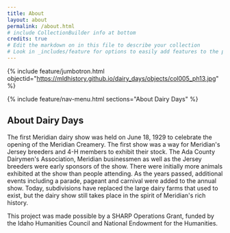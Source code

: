 ```yaml
---
title: About
layout: about
permalink: /about.html
# include CollectionBuilder info at bottom
credits: true
# Edit the markdown on in this file to describe your collection
# Look in _includes/feature for options to easily add features to the page
---
```


{% include feature/jumbotron.html objectid="https://mldhistory.github.io/dairy_days/objects/col005_ph13.jpg" %}

{% include feature/nav-menu.html sections="About Dairy Days" %}

## About Dairy Days
The first Meridian dairy show was held on June 18, 1929 to celebrate the opening of the Meridian Creamery. The first show was a way for Meridian's Jersey breeders and 4-H members to exhibit their stock. The Ada County Dairymen's Association, Meridian businessmen as well as the Jersey breeders were early sponsors of the show. There were initially more animals exhibited at the show than people attending. As the years passed, additional events including a parade, pageant and carnival were added to the annual show. Today, subdivisions have replaced the large dairy farms that used to exist, but the dairy show still takes place in the spirit of Meridian's rich history.

This project was made possible by a SHARP Operations Grant, funded by the Idaho Humanities Council and National Endowment for the Humanities.
